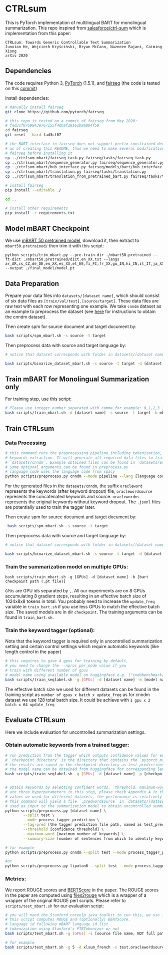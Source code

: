 # CTRLsum

This is PyTorch implementation of multilingual BART for monolingual summarization. This repo inspired from [salesforce/ctrl-sum](https://github.com/salesforce/ctrl-sum) which is implementation from this paper:

```
CTRLsum: Towards Generic Controllable Text Summarization
Junxian He, Wojciech Kryściński, Bryan McCann, Nazneen Rajani, Caiming Xiong
arXiv 2020
```

## Dependencies

The code requires Python 3, [PyTorch](https://pytorch.org/) (1.5.1), and [fairseq](https://github.com/pytorch/fairseq) (the code is tested on this [commit](https://github.com/pytorch/fairseq/commit/fad3cf0769843e767155f4d0af18a61b9a804f59))

Install dependencies:

```bash
# manually install fairseq
git clone https://github.com/pytorch/fairseq

# this repo is tested on a commit of fairseq from May 2020:
# fad3cf0769843e767155f4d0af18a61b9a804f59
cd fairseq
git reset --hard fad3cf07

# the BART interface in fairseq does not support prefix-constrained decoding
# as of creating this README, thus we need to make several modifications to
# fairseq before installing it
cp ../ctrlsum_mbart/fairseq_task.py fairseq/tasks/fairseq_task.py
cp ../ctrlsum_mbart/sequence_generator.py fairseq/sequence_generator.py
cp ../ctrlsum_mbart/hub_interface.py fairseq/models/bart/hub_interface.py
cp ../ctrlsum_mbart/translation.py fairseq/tasks/translation.py
cp ../ctrlsum_mbart/translation_from_pretrained_bart.py fairseq/tasks/translation_from_pretrained_bart.py

# install fairseq
pip install --editable ./

cd ..

# install other requirements
pip install -r requirements.txt
```

## Model mBART Checkpoint

We use [mBART 50 pretrained model](https://dl.fbaipublicfiles.com/fairseq/models/mbart50/mbart50.pretrained.tar.gz), download it, then extract to `mbart50.pretrained/` then trim it with this script:

```
python scripts/trim_mbart.py --pre-train-dir ./mbart50.pretrained --ft-dict ./mbart50.pretrained/dict.en_XX.txt --langs ar_AR,cs_CZ,de_DE,en_XX,es_XX,et_EE,fi_FI,fr_XX,gu_IN,hi_IN,it_IT,ja_XX,kk_KZ,ko_KR,lt_LT,lv_LV,my_MM,ne_NP,nl_XX,ro_RO,ru_RU,si_LK,tr_TR,vi_VN,zh_CN,af_ZA,az_AZ,bn_IN,fa_IR,he_IL,hr_HR,id_ID,ka_GE,km_KH,mk_MK,ml_IN,mn_MN,mr_IN,pl_PL,ps_AF,pt_XX,sv_SE,sw_KE,ta_IN,te_IN,th_TH,tl_XX,uk_UA,ur_PK,xh_ZA,gl_ES,sl_SI --output ./final_model/model.pt
```

## Data Preparation

Prepare your data files into `datasets/[dataset name]`, which should consist of six data files as `[train/val/test].[source/target]`. These data files are raw text with each row representing one example. We take `cnndm` dataset as an example to preprocess the dataset (see [here](https://github.com/pytorch/fairseq/blob/master/examples/bart/README.summarization.md) for instructions to obtain the cnndm dataset).

Then create spm for source document and target document by:

```bash
bash scripts/spm_mbart.sh -s source -t target
```

Then preprocess data with source and target language by:

```bash
# notice that dataset corresponds with folder in datasets/[dataset name], and please see mbart50.pretrained for available language dictionaries. As for english dataset we use dict.en_XX.txt

bash scripts/binarize_dataset_mbart.sh -s source -t target -d [dataset name] -l mbart50.pretrained/[language dictionary]
```

## Train mBART for Monolingual Summarization only

For training step, use this script:

```bash
# Please use integer number separated with comma for example: 0,1,2,3 if you would want to use multiple GPUs. As for language id please refer to available languages from Model mBART Checkpoint section, for English dataset we use en_XX
bash scripts/train_mbart.sh -d [dataset name] -s source -t target -b mbart50.pretrained/model.pt -g [GPU id] -i [language id]
```

## Train CTRLsum

### Data Processing

```bash
# this command runs the preprocessing pipeline including tokenization, truncation, and
# keywords extraction. It will generate all required data files to train CTRLsum into
# `datasets/cnndm`. Example obtained files can be found in `datasets/example_dataset`
# Some optional arguments can be found in preprocess.py
# language code uses the language code from spacy
python scripts/preprocess.py cnndm --mode pipeline --lang [language code]
```

For the generated files in the `datasets/cnndm`, the suffix `oracleword` represents the keywords (after keyword dropout) file, `oraclewordsource` represents the concatenated keywords and source. `oraclewordns` represents the original keywords without keyword dropout. The `.jsonl` files are potentially used to train the tagger later.

Then create spm for source document and target document by:

```bash
 bash scripts/spm_mbart.sh -s source -t target
```

Then preprocess data with source and target language by:

```bash
# notice that dataset corresponds with folder in datasets/[dataset name], and please see mbart50.pretrained for available language dictionaries. As for english dataset we use dict.en_XX.txt

bash scripts/binarize_dataset_mbart.sh -s source -t target -d [dataset name] -l mbart50.pretrained/[language dictionary]
```

### Train the summarization model on multiple GPUs:

```
bash scripts/train_mbart.sh -g [GPUs] -d [dataset name] -b [bart checkpoint path (.pt file)]
```

`GPUs` are GPU ids separated by `,`. All our experiments are on 8 GPUs accumulating 8 gradient steps, resulting in an effective batch size of 1024x8x8 tokens in total. You probably need to increase the `update_freq` variable in `train_bart.sh` if you use less GPUs to match the effective batch size. The saved models are in dir `checkpoint`. The training arguments can be found in `train_bart.sh`.

### Train the keyword tagger (optional):

Note that the keyword tagger is required only in uncontrolled summarization setting and certain control settings which require automatic keywords (like length control in the paper)

```bash
# this requires to give 4 gpus for training by default,
# you need to change the --nproc_per_node value if you
# train with different number of gpus
# model name using available model on huggingface e.g. ("indobenchmark/indobert-large-p2")
bash scripts/train_seqlabel.sh -g [GPUs] -d [dataset name] -m [model name]
```

The effective batch size we used for different datasets can be found in the training script as `number of gpus x batch x update_freq` as for cnndm dataset we use 128 total batch size. It could be achieve with `1 gpu x 2 batch x 64 update_freq `

## Evaluate CTRLsum

Here we include evaluation for uncontrolled summarization settings.

### Obtain automatic keywords from a trained tagger:

```bash
# run prediction from the tagger which outputs confidence values for every token
# `checkpoint directory` is the directory that contains the `pytorch_model.bin` checkpoint.
# the results are saved in the checkpoint directory as test_predictions.txt
# the model name can be obtained from huggingface for corresponding language.
bash scripts/train_seqlabel.sh -g [GPUs] -d [dataset name] -p [checkpoint directory] -m [model name]


# obtain keywords by selecting confident words, `threshold, maximum-word, and summary-size`
# are three hyperparameters in this step, please check Appendix A in the paper for specific
# values we used for different datasets, the performance is relatively robust
# this command will yield a file `.predwordsource` in `datasets/[dataset name]` which can be
# used as input to the summarization model to obtain uncontrolled summaries
python scripts/preprocess.py [dataset name] \
		--split test \
		--mode process_tagger_prediction \
		--tag-pred [the tagger prediction file path, named as test_predictions.txt] \
		--threshold [confidence threshold] \
		--maximum-word [maximum number of keywords] \
		--summary-size [number of sentences from which to identify keywords]

# for example
python scripts/preprocess.py cnndm --split test --mode process_tagger_prediction --threshold 0.25 --maximum-word 30 --summary-size 10 --lang en --tag-pred checkpoint/seqlabel/cnndm/20210528/cnndm.bert-large-cased.bsz4.uf32.gpu7/test_predictions.txt

#or
python scripts/preprocess.py liputan6 --split test --mode process_tagger_prediction --threshold 0.25 --maximum-word 30 --summary-size 10 --lang id --tag-pred checkpoint/seqlabel/liputan6/20210522/liputan6.indobenchmark/indobert-large-p2.bsz8.uf4.gpu3/test_predictions.txt
```

### Metrics:

We report ROUGE scores and [BERTScore](https://github.com/Tiiiger/bert_score) in the paper. The ROUGE scores in the paper are computed using [files2rouge](https://github.com/pltrdy/files2rouge) which is a wrapper of a wrapper of the original ROUGE perl scripts. Please refer to `scripts/test_mbart.sh` for our evaluation script:

```bash
# you will need the Stanford corenlp java toolkit to run this, we use it for tokenization
# this script computes ROUGE and (optionally) BERTScore.
# language id following mBART language id list
# tokenization using Stanford's PTBTokenizer or not
bash scripts/test_mbart.sh -g [GPUs] -s [source file name, NOT full path] -d [dataset] -p [ctrlsum checkpoint directory] -i [language id] -t [tokenize or not]

# for example
bash scripts/test_mbart.sh -g 5 -d xlsum_french -s test.oraclewordsource -p checkpoint/xlsum_russian/20210726/xlsum_russian.label_smoothed_cross_entropy.oraclewordsource-target.lsm0.1.drop0.1.uf64.gpu6 -i ru_RU -t false
```
